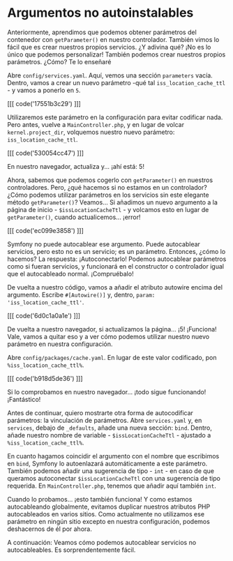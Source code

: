 # Argumentos no autoinstalables

Anteriormente, aprendimos que podemos obtener parámetros del contenedor con `getParameter()` en nuestro controlador. También vimos lo fácil que es crear nuestros propios servicios. ¿Y adivina qué? ¡No es lo único que podemos personalizar! También podemos crear nuestros propios parámetros. ¿Cómo? Te lo enseñaré

Abre `config/services.yaml`. Aquí, vemos una sección `parameters` vacía. Dentro, vamos a crear un nuevo parámetro -qué tal `iss_location_cache_ttl` - y vamos a ponerlo en `5`.

[[[ code('17551b3c29') ]]]

Utilizaremos este parámetro en la configuración para evitar codificar nada. 
Pero antes, vuelve a `MainController.php`, y en lugar de volcar `kernel.project_dir`, volquemos nuestro nuevo parámetro: `iss_location_cache_ttl`.

[[[ code('530054cc47') ]]]

En nuestro navegador, actualiza y... ¡ahí está: 5!

Ahora, sabemos que podemos cogerlo con `getParameter()` en nuestros controladores. Pero, ¿qué hacemos si no estamos en un controlador? ¿Cómo podemos utilizar parámetros en los servicios sin este elegante método `getParameter()`? Veamos... Si añadimos un nuevo argumento a la página de inicio - `$issLocationCacheTtl` - y volcamos esto en lugar de `getParameter()`, cuando actualicemos... ¡error! 

[[[ code('ec099e3858') ]]]

Symfony no puede autocablear ese argumento. Puede autocablear servicios, pero esto no es un servicio; es un parámetro. Entonces, ¿cómo lo hacemos? La respuesta: ¡Autoconectarlo! 
Podemos autocablear parámetros como si fueran servicios, y funcionará en el constructor o controlador igual que el autocableado normal. ¡Compruébalo!

De vuelta a nuestro código, vamos a añadir el atributo autowire encima del argumento. Escribe `#[Autowire()]` y, dentro, `param: 'iss_location_cache_ttl'`.

[[[ code('6d0c1a0a1e') ]]]

De vuelta a nuestro navegador, si actualizamos la página... ¡5! ¡Funciona! Vale, vamos a quitar eso y a ver cómo podemos utilizar nuestro nuevo parámetro en nuestra configuración.

Abre `config/packages/cache.yaml`. En lugar de este valor codificado, pon `%iss_location_cache_ttl%`. 

[[[ code('b918d5de36') ]]]

Si lo comprobamos en nuestro navegador... ¡todo sigue funcionando! ¡Fantástico!

Antes de continuar, quiero mostrarte otra forma de autocodificar parámetros: la vinculación de parámetros. Abre `services.yaml` y, en `services`, debajo de `_defaults`, añade una nueva sección: `bind`. Dentro, añade nuestro nombre de variable - `$issLocationCacheTtl` - ajustado a `%iss_location_cache_ttl%`.

En cuanto hagamos coincidir el argumento con el nombre que escribimos en `bind`, Symfony lo autoenlazará automáticamente a este parámetro. También podemos añadir una sugerencia de tipo - `int` - en caso de que queramos autoconectar `$issLocationCacheTtl` con una sugerencia de tipo requerida. En `MainController.php`, tenemos que añadir aquí también `int`.

Cuando lo probamos... ¡esto también funciona! Y como estamos autocableando globalmente, evitamos duplicar nuestros atributos PHP autocableados en varios sitios. Como actualmente no utilizamos ese parámetro en ningún sitio excepto en nuestra configuración, podemos deshacernos de él por ahora.

A continuación: Veamos cómo podemos autocablear servicios no autocableables. Es sorprendentemente fácil.
